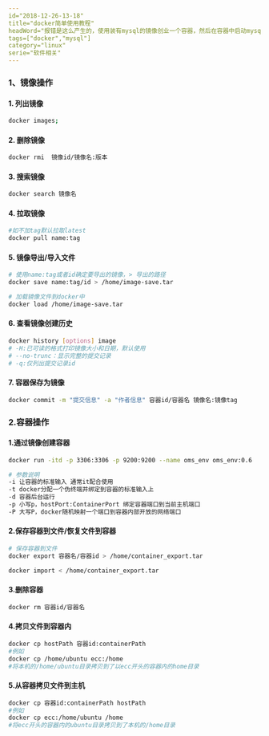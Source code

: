 ```yaml
---
id="2018-12-26-13-18"
title="docker简单使用教程"
headWord="报错是这么产生的，使用装有mysql的镜像创业一个容器，然后在容器中启动mysql就会报错，启动失败。"
tags=["docker","mysql"]
category="linux"
serie="软件相关"
---
```


### 1、镜像操作

#### 1. 列出镜像

```bash
docker images;
```

#### 2. 删除镜像

```bash
docker rmi  镜像id/镜像名:版本
```

#### 3. 搜索镜像

```bash
docker search 镜像名
```

#### 4. 拉取镜像

```bash
#如不加tag默认拉取latest
docker pull name:tag
```

#### 5. 镜像导出/导入文件

```bash
# 使用name:tag或者id确定要导出的镜像，> 导出的路径
docker save name:tag/id > /home/image-save.tar

# 加载镜像文件到docker中
docker load /home/image-save.tar
```

#### 6. 查看镜像创建历史

```bash
docker history [options] image
# -H:已可读的格式打印镜像大小和日期，默认使用
# --no-trunc：显示完整的提交记录
# -q:仅列出提交记录id
```

#### 7. 容器保存为镜像

```bash
docker commit -m "提交信息" -a "作者信息" 容器id/容器名 镜像名:镜像tag
```

### 2.容器操作

#### 1.通过镜像创建容器

```bash
docker run -itd -p 3306:3306 -p 9200:9200 --name oms_env oms_env:0.6

# 参数说明
-i 让容器的标准输入 通常it配合使用
-t docker分配一个伪终端并绑定到容器的标准输入上
-d 容器后台运行
-p 小写p，hostPort:ContainerPort 绑定容器端口到当前主机端口
-P 大写P，docker随机映射一个端口到容器内部开放的网络端口
```

#### 2.保存容器到文件/恢复文件到容器

```bash
# 保存容器到文件
docker export 容器名/容器id > /home/container_export.tar

docker import < /home/container_export.tar
```

#### 3.删除容器

```bash
docker rm 容器id/容器名
```

#### 4.拷贝文件到容器内

```bash
docker cp hostPath 容器id:containerPath
#例如
docker cp /home/ubuntu ecc:/home
#将本机的/home/ubuntu目录拷贝到了以ecc开头的容器内的home目录
```

#### 5.从容器拷贝文件到主机

```bash
docker cp 容器id:containerPath hostPath
#例如
docker cp ecc:/home/ubuntu /home
#将ecc开头的容器内的ubuntu目录拷贝到了本机的/home目录
```
